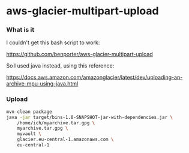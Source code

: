 # aws-glacier-multipart-upload

### What is it

I couldn't get this bash script to work:

https://github.com/benporter/aws-glacier-multipart-upload

So I used java instead, using this reference:

https://docs.aws.amazon.com/amazonglacier/latest/dev/uploading-an-archive-mpu-using-java.html

### Upload

````bash
mvn clean package
java -jar target/bins-1.0-SNAPSHOT-jar-with-dependencies.jar \
	/home/ich/myarchive.tar.gpg \
	myarchive.tar.gpg \
	myvault \
	glacier.eu-central-1.amazonaws.com \
	eu-central-1
````
